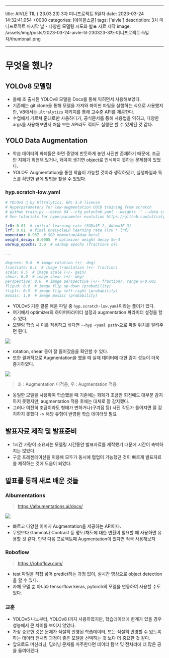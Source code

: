 

---
title: AIVLE TIL ('23.03.23) 3차 미니프로젝트 5일차
date: 2023-03-24 14:32:41.054 +0000
categories: [에이블스쿨]
tags: ['aivle']
description: 3차 미니프로젝트 마지막 날 - 다양한 모델링 시도와 발표 자료 제작
image: /assets/img/posts/2023-03-24-aivle-til-230323-3차-미니프로젝트-5일차/thumbnail.png

---

# 무엇을 했나?

## YOLOv8 모델링

- 올해 초 출시된 YOLOv8 모델을 Docs를 통해 익히면서 사용해보았다.
- 기존에는 git clone을 통해 모델을 가져와 파이썬 파일을 실행하는 식으로 사용했지만, V8에서는 `ultralytics` 패키지를 통해 고수준 API를 제공한다.
- 수업에서 가르쳐 준대로만 사용하다가, 공식문서를 통해 사용법을 익히고, 다양한 args를 사용해보면서 처음 보는 API라도 적어도 실행은 할 수 있게된 것 같다.


## YOLO Data Augmentation

- 학습 데이터의 화폐들은 화면 중앙에 반듯하게 놓인 사진만 존재하기 때문에, 조금만 지폐가 회전해 있거나, 왜곡이 생기면 object로 인식하지 못하는 문제점이 있었다.
- YOLO도 Augmentation을 통한 학습이 가능할 것이라 생각하였고, 실행파일과 독스를 확인한 끝에 방법을 찾을 수 있었다.

### hyp.scratch-low.yaml

```yaml
# YOLOv5 🚀 by Ultralytics, GPL-3.0 license
# Hyperparameters for low-augmentation COCO training from scratch
# python train.py --batch 64 --cfg yolov5n6.yaml --weights '' --data coco.yaml --img 640 --epochs 300 --linear
# See tutorials for hyperparameter evolution https://github.com/ultralytics/yolov5#tutorials

lr0: 0.01  # initial learning rate (SGD=1E-2, Adam=1E-3)
lrf: 0.01  # final OneCycleLR learning rate (lr0 * lrf)
momentum: 0.937  # SGD momentum/Adam beta1
weight_decay: 0.0005  # optimizer weight decay 5e-4
warmup_epochs: 3.0  # warmup epochs (fractions ok)

...

degrees: 0.0  # image rotation (+/- deg)
translate: 0.1  # image translation (+/- fraction)
scale: 0.5  # image scale (+/- gain)
shear: 0.0  # image shear (+/- deg)
perspective: 0.0  # image perspective (+/- fraction), range 0-0.001
flipud: 0.0  # image flip up-down (probability)
fliplr: 0.5  # image flip left-right (probability)
mosaic: 1.0  # image mosaic (probability)
```

- YOLOv5 기준 클론 해온 파일 중 `hyp.scratch-low.yaml`이라는 폴더가 있다.
- 여기에서 optimizer의 하이퍼파라미터 설정과 augmentation 파라미터 설정을 할 수 있다.
- 모델링 학습 시 이를 적용하고 싶다면 `--hyp <yaml path>`으로 파일 위치를 알려주면 된다.

![](/assets/img/posts/2023-03-24-aivle-til-230323-3차-미니프로젝트-5일차/img0.png)

- rotation, shear 등이 잘 들어갔음을 확인할 수 있다.
- 또한 결과적으로 Augmentation을 했을 때 실제 데이터에 대한 감지 성능이 더욱 증가하였다.

![](/assets/img/posts/2023-03-24-aivle-til-230323-3차-미니프로젝트-5일차/img1.png)
> 좌 : Augmentation 미적용, 우 : Augmentation 적용

- 동일한 모델을 사용하여 학습했을 때 기존에는 화폐가 조금만 회전에도 대부분 감지하지 못했지만, augmentation 적용 후에는 대체로 잘 감지했다.
- 그러나 여전히 조금이라도 형태가 변하거나(구겨짐 등) 사진 각도가 틀어지면 잘 감지하지 못했다 
-> 해당 유형이 반영된 학습 데이터셋 필요

## 발표자료 제작 및 발표준비

- 1시간 가량이 소요되는 모델링 시간동안 발표자료를 제작했기 때문에 시간이 촉박하지는 않았다.
- 구글 프레젠테이션을 이용해 모두가 동시에 협업이 가능했던 것이 빠르게 발표자료를 제작하는 것에 도움이 되었다.

## 발표를 통해 새로 배운 것들

### Albumentations

> https://albumentations.ai/docs/

![](/assets/img/posts/2023-03-24-aivle-til-230323-3차-미니프로젝트-5일차/img2.png)

- 빠르고 다양한 이미지 Augmentation을 제공하는 API이다.
- 무엇보다 Gamma나 Contrast 등 명도/채도에 대한 변환이 필요할 때 사용하면 유용할 것 같다. 만약 다음 프로젝트때 Augmentation이 있다면 적극 사용해보자

### Roboflow

> https://roboflow.com/

- test 파일을 직접 넣어 predict하는 과정 없이, 실시간 영상으로 object detection을 할 수 있다.
- 자체 모델 뿐 아니라 tensorflow keras, pytorch의 모델을 연동하여 사용할 수도 있다.

### 교훈

- YOLOv5 나노부터, YOLOv8 l까지 사용하였지만, 학습데이터에 한계가 있을 경우 성능에서 큰 차이를 보이지 않았다.
- 가장 중요한 것은 문제가 적절히 반영된 학습데이터, 또는 적절히 반영할 수 있도록 하는 데이터 전처리 과정이 좋은 모델을 선택하는 것 보다 더 중요한 것 같다.
- 앞으로도 머신러닝, 딥러닝 문제를 마주한다면 데이터 탐색 및 전처리에 더 많은 공을 들여야겠다.

        